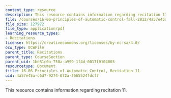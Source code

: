 ```yaml
---
content_type: resource
description: This resource contains information regarding recitation 11.
file: /courses/16-06-principles-of-automatic-control-fall-2012/4a57e45ac6d79274072af665524fdcf7_MIT16_06F12_Recitation_11.pdf
file_size: 127972
file_type: application/pdf
learning_resource_types:
- Recitations
license: https://creativecommons.org/licenses/by-nc-sa/4.0/
ocw_type: OCWFile
parent_title: Recitations
parent_type: CourseSection
parent_uid: 1be81c0a-758a-a999-1f4d-0017f0104003
resourcetype: Document
title: 16.06 Principles of Automatic Control, Recitation 11
uid: 4a57e45a-c6d7-9274-072a-f665524fdcf7
---
```

This resource contains information regarding recitation 11.